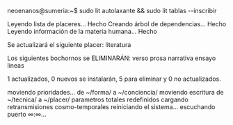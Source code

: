 neoenanos@sumeria:~$ sudo lit autolaxante && sudo lit tablas --inscribir

Leyendo lista de placeres... Hecho
Creando árbol de dependencias... Hecho
Leyendo información de la materia humana... Hecho

Se actualizará el siguiente placer:
literatura

Los siguientes bochornos se ELIMINARÁN:
verso prosa narrativa ensayo lineas

1 actualizados, 0 nuevos se instalarán, 5 para eliminar y 0 no actualizados.

moviendo prioridades... de ~/forma/ a ~/conciencia/
moviendo escritura de ~/tecnica/ a ~/placer/
parametros totales redefinidos
cargando retransmisiones cosmo-temporales
reiniciando el sistema...
escuchando puerto ∞:∞...
